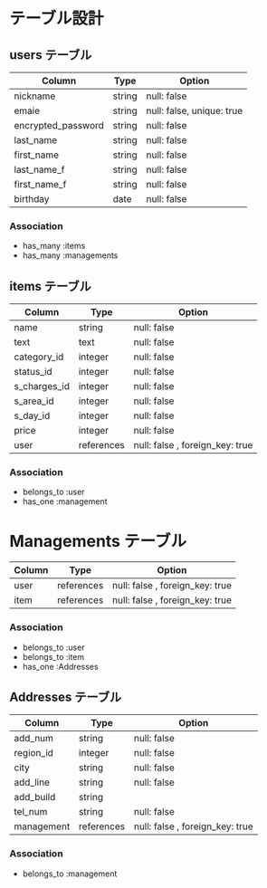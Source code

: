 # テーブル設計

## users テーブル

| Column             | Type   | Option                    |
| ------------------ | ------ | ------------------------- |
| nickname           | string	| null: false               |
| emaie              | string | null: false, unique: true |
| encrypted_password | string	| null: false               |
| last_name          | string | null: false               |
| first_name         | string	| null: false               |
| last_name_f        | string | null: false               |
| first_name_f       | string	| null: false               |
| birthday           |date    | null: false               |

### Association
- has_many :items
- has_many :managements

## items テーブル
| Column       | Type       | Option                          |
| ------------ | ---------- | ------------------------------- |
| name         | string     | null: false                     |
| text         | text       | null: false                     |
| category_id  | integer    | null: false                     |
| status_id    | integer    | null: false                     |
| s_charges_id | integer    | null: false                     |
| s_area_id    | integer    | null: false                     |
| s_day_id     | integer    | null: false                     |
| price        | integer    | null: false                     |
| user         | references | null: false , foreign_key: true |

### Association
- belongs_to :user
- has_one :management

# Managements テーブル
| Column | Type       | Option                          |
| ------ | ---------- | ------------------------------- |
| user   | references | null: false , foreign_key: true |
| item   | references | null: false , foreign_key: true |

### Association
- belongs_to :user
- belongs_to :item
- has_one :Addresses

## Addresses テーブル
| Column     | Type       | Option                          |
| ---------- | ---------- | ------------------------------- |
| add_num    | string     | null: false                     |
| region_id  | integer    | null: false                     |
| city       | string     | null: false                     |
| add_line   | string     | null: false                     |
| add_build  | string     |                                 |
| tel_num    | string     | null: false                     |
| management | references | null: false , foreign_key: true |

### Association
- belongs_to :management